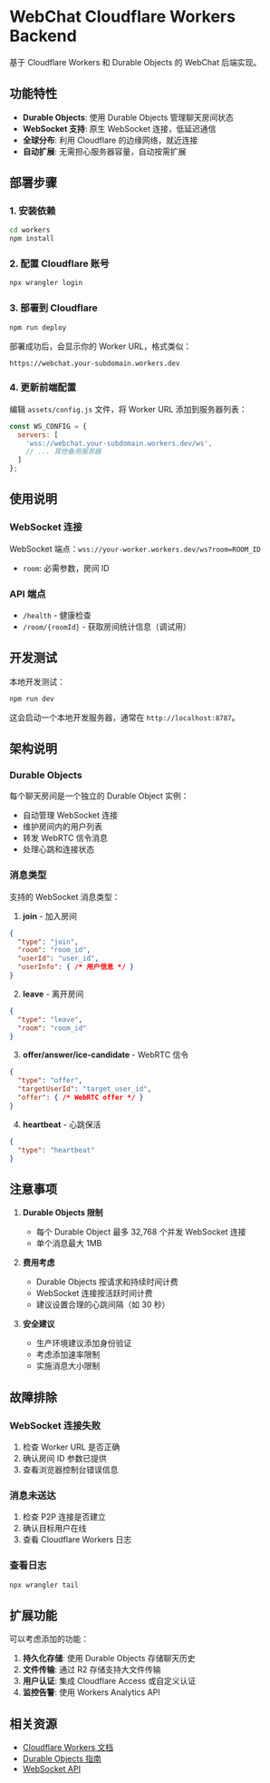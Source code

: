 # WebChat Cloudflare Workers Backend

基于 Cloudflare Workers 和 Durable Objects 的 WebChat 后端实现。

## 功能特性

- **Durable Objects**: 使用 Durable Objects 管理聊天房间状态
- **WebSocket 支持**: 原生 WebSocket 连接，低延迟通信
- **全球分布**: 利用 Cloudflare 的边缘网络，就近连接
- **自动扩展**: 无需担心服务器容量，自动按需扩展

## 部署步骤

### 1. 安装依赖

```bash
cd workers
npm install
```

### 2. 配置 Cloudflare 账号

```bash
npx wrangler login
```

### 3. 部署到 Cloudflare

```bash
npm run deploy
```

部署成功后，会显示你的 Worker URL，格式类似：
```
https://webchat.your-subdomain.workers.dev
```

### 4. 更新前端配置

编辑 `assets/config.js` 文件，将 Worker URL 添加到服务器列表：

```javascript
const WS_CONFIG = {
  servers: [
    'wss://webchat.your-subdomain.workers.dev/ws',
    // ... 其他备用服务器
  ]
};
```

## 使用说明

### WebSocket 连接

WebSocket 端点：`wss://your-worker.workers.dev/ws?room=ROOM_ID`

- `room`: 必需参数，房间 ID

### API 端点

- `/health` - 健康检查
- `/room/{roomId}` - 获取房间统计信息（调试用）

## 开发测试

本地开发测试：

```bash
npm run dev
```

这会启动一个本地开发服务器，通常在 `http://localhost:8787`。

## 架构说明

### Durable Objects

每个聊天房间是一个独立的 Durable Object 实例：

- 自动管理 WebSocket 连接
- 维护房间内的用户列表
- 转发 WebRTC 信令消息
- 处理心跳和连接状态

### 消息类型

支持的 WebSocket 消息类型：

1. **join** - 加入房间
```json
{
  "type": "join",
  "room": "room_id",
  "userId": "user_id",
  "userInfo": { /* 用户信息 */ }
}
```

2. **leave** - 离开房间
```json
{
  "type": "leave",
  "room": "room_id"
}
```

3. **offer/answer/ice-candidate** - WebRTC 信令
```json
{
  "type": "offer",
  "targetUserId": "target_user_id",
  "offer": { /* WebRTC offer */ }
}
```

4. **heartbeat** - 心跳保活
```json
{
  "type": "heartbeat"
}
```

## 注意事项

1. **Durable Objects 限制**
   - 每个 Durable Object 最多 32,768 个并发 WebSocket 连接
   - 单个消息最大 1MB

2. **费用考虑**
   - Durable Objects 按请求和持续时间计费
   - WebSocket 连接按活跃时间计费
   - 建议设置合理的心跳间隔（如 30 秒）

3. **安全建议**
   - 生产环境建议添加身份验证
   - 考虑添加速率限制
   - 实施消息大小限制

## 故障排除

### WebSocket 连接失败

1. 检查 Worker URL 是否正确
2. 确认房间 ID 参数已提供
3. 查看浏览器控制台错误信息

### 消息未送达

1. 检查 P2P 连接是否建立
2. 确认目标用户在线
3. 查看 Cloudflare Workers 日志

### 查看日志

```bash
npx wrangler tail
```

## 扩展功能

可以考虑添加的功能：

1. **持久化存储**: 使用 Durable Objects 存储聊天历史
2. **文件传输**: 通过 R2 存储支持大文件传输
3. **用户认证**: 集成 Cloudflare Access 或自定义认证
4. **监控告警**: 使用 Workers Analytics API

## 相关资源

- [Cloudflare Workers 文档](https://developers.cloudflare.com/workers/)
- [Durable Objects 指南](https://developers.cloudflare.com/workers/learning/using-durable-objects/)
- [WebSocket API](https://developers.cloudflare.com/workers/examples/websockets/)